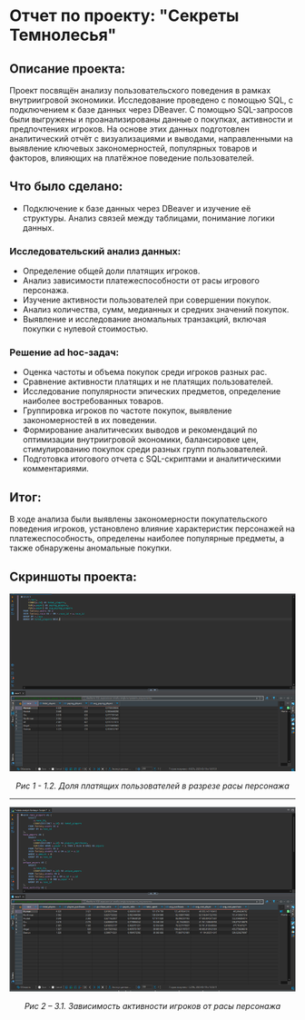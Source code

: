 # Отчет по проекту: "Секреты Темнолесья"
## Описание проекта:
Проект посвящён анализу пользовательского поведения в рамках внутриигровой экономики. Исследование проведено с помощью SQL, с подключением к базе данных через DBeaver.
С помощью SQL-запросов были выгружены и проанализированы данные о покупках, активности и предпочтениях игроков.
На основе этих данных подготовлен аналитический отчёт с визуализациями и выводами, направленными на выявление ключевых закономерностей, популярных товаров и факторов, влияющих на платёжное поведение пользователей.

## Что было сделано:
- Подключение к базе данных через DBeaver и изучение её структуры. Анализ связей между таблицами, понимание логики данных.

### Исследовательский анализ данных: 
- Определение общей доли платящих игроков.
- Анализ зависимости платежеспособности от расы игрового персонажа.
- Изучение активности пользователей при совершении покупок.
- Анализ количества, сумм, медианных и средних значений покупок.
- Выявление и исследование аномальных транзакций, включая покупки с нулевой стоимостью.

### Решение ad hoc-задач: 
- Оценка частоты и объема покупок среди игроков разных рас.
- Сравнение активности платящих и не платящих пользователей.
- Исследование популярности эпических предметов, определение наиболее востребованных товаров.
- Группировка игроков по частоте покупок, выявление закономерностей в их поведении.
- Формирование аналитических выводов и рекомендаций по оптимизации внутриигровой экономики, балансировке цен, стимулированию покупок среди разных групп пользователей.
- Подготовка итогового отчета с SQL-скриптами и аналитическими комментариями.

## Итог:
В ходе анализа были выявлены закономерности покупательского поведения игроков, установлено влияние характеристик персонажей на платежеспособность, определены наиболее популярные предметы, а также обнаружены аномальные покупки.

## Скриншоты проекта:
![alt text](https://github.com/greenvariety/data_analysis_projects/blob/main/Project%2002%20(dbeaver%20sql%20%2B%20ad%20hoc)/report/1.png)
<p align="center"><em>Рис 1 - 1.2. Доля платящих пользователей в разрезе расы персонажа</em></p>

---
![alt text](https://github.com/greenvariety/data_analysis_projects/blob/main/Project%2002%20(dbeaver%20sql%20%2B%20ad%20hoc)/report/2.png)
<p align="center"><em>Рис 2 – 3.1. Зависимость активности игроков от расы персонажа</em></p>